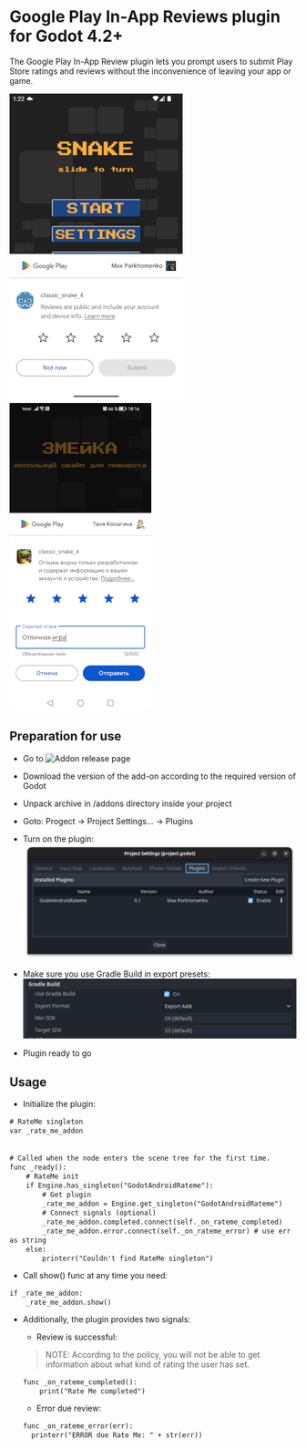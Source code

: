 # Google Play In-App Reviews plugin for Godot 4.2+

The Google Play In-App Review plugin lets you prompt users to submit Play Store ratings and reviews without the inconvenience of leaving your app or game.

![Example 1](/assets/rew_screen_01.png) ![Example 2](/assets/rew_screen_02.png)

## Preparation for use

- Go to ![Addon release page](https://github.com/trash-max/Godot-Android-Rateme/releases)
- Download the version of the add-on according to the required version of Godot
- Unpack archive in /addons directory inside your project
- Goto: Progect -> Project Settings... -> Plugins
- Turn on the plugin:\
![turn on the plugin](/assets/page_plugin.png)

- Make sure you use Gradle Build in export presets:\
![Use Gradle Build](/assets/page_export.png)

- Plugin ready to go

## Usage

- Initialize the plugin:

```gdscript
# RateMe singleton
var _rate_me_addon


# Called when the node enters the scene tree for the first time.
func _ready():
    # RateMe init
    if Engine.has_singleton("GodotAndroidRateme"):
        # Get plugin
        _rate_me_addon = Engine.get_singleton("GodotAndroidRateme")
        # Connect signals (optional)
        _rate_me_addon.completed.connect(self._on_rateme_completed)
        _rate_me_addon.error.connect(self._on_rateme_error) # use err as string
    else:
        printerr("Couldn't find RateMe singleton")
```

- Call show() func at any time you need:

```gdscript
if _rate_me_addon:
    _rate_me_addon.show()
```

- Additionally, the plugin provides two signals:
  - Review is successful:

  >NOTE: According to the policy, you will not be able to get information about what kind of rating the user has set.

  ```gdscript
  func _on_rateme_completed():
      print("Rate Me completed")
  ```

  - Error due review:

  ```gdscript
  func _on_rateme_error(err):
    printerr("ERROR due Rate Me: " + str(err))
  ```
